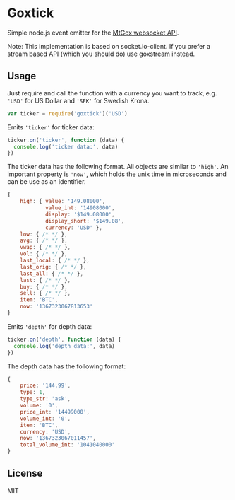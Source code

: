 # Goxtick

Simple node.js event emitter for the [MtGox websocket API](https://en.bitcoin.it/wiki/MtGox/API/Streaming).

Note: This implementation is based on socket.io-client. If you prefer a stream based API (which you should do) use [goxstream](https://github.com/ralphtheninja/goxstream) instead.

## Usage

Just require and call the function with a currency you want to track, e.g. `'USD'` for US Dollar 
and `'SEK'` for Swedish Krona.

```js
var ticker = require('goxtick')('USD')
```

Emits `'ticker'` for ticker data:
```js
ticker.on('ticker', function (data) {
  console.log('ticker data:', data)
})
```

The ticker data has the following format. All objects are similar to `'high'`. An important property is `'now'`, which
holds the unix time in microseconds and can be use as an identifier.

```js
{
    high: { value: '149.08000',
            value_int: '14908000',
            display: '$149.08000',
            display_short: '$149.08',
            currency: 'USD' },
    low: { /* */ },
    avg: { /* */ },
    vwap: { /* */ },
    vol: { /* */ },
    last_local: { /* */ },
    last_orig: { /* */ },
    last_all: { /* */ },
    last: { /* */ },
    buy: { /* */ },
    sell: { /* */ },
    item: 'BTC',
    now: '1367323067813653'
}
```

Emits `'depth'` for depth data:

```js
ticker.on('depth', function (data) {
  console.log('depth data:', data)
})
```

The depth data has the following format:

```js
{
    price: '144.99',
    type: 1,
    type_str: 'ask',
    volume: '0',
    price_int: '14499000',
    volume_int: '0',
    item: 'BTC',
    currency: 'USD',
    now: '1367323067011457',
    total_volume_int: '1041040000'
}
```

## License

MIT
